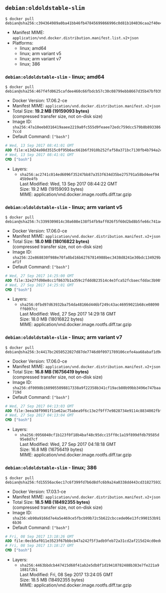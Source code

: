 ## `debian:oldoldstable-slim`

```console
$ docker pull debian@sha256:c394364989a0ba41bb46fb47845699866996c0d81b104036caa2f40e4812ba60
```

-	Manifest MIME: `application/vnd.docker.distribution.manifest.list.v2+json`
-	Platforms:
	-	linux; amd64
	-	linux; arm variant v5
	-	linux; arm variant v7
	-	linux; 386

### `debian:oldoldstable-slim` - linux; amd64

```console
$ docker pull debian@sha256:467f4fd0625cafdee460c66fbdcb57c30c08799ebb8667d35b47bf0391517b1e
```

-	Docker Version: 17.06.2-ce
-	Manifest MIME: `application/vnd.docker.distribution.manifest.v2+json`
-	Total Size: **19.2 MB (19159093 bytes)**  
	(compressed transfer size, not on-disk size)
-	Image ID: `sha256:47a10eeb0316419aaee2219a0fc555d9feaee72edc759dcc579b8b8933867ccd`
-	Default Command: `["bash"]`

```dockerfile
# Wed, 13 Sep 2017 08:41:01 GMT
ADD file:e13d24a98d3515c0f95b6ac661b6f3910b252faf58a371bc7130fb4b794a2c62 in / 
# Wed, 13 Sep 2017 08:41:01 GMT
CMD ["bash"]
```

-	Layers:
	-	`sha256:ac2741c014ed6096f35247bb87a353f634d35be275791a58bd4eef9445b9e4fb`  
		Last Modified: Wed, 13 Sep 2017 08:44:22 GMT  
		Size: 19.2 MB (19159093 bytes)  
		MIME: application/vnd.docker.image.rootfs.diff.tar.gzip

### `debian:oldoldstable-slim` - linux; arm variant v5

```console
$ docker pull debian@sha256:7c3399309014c30a608e138f54fb9aff026f5f60d2bd8b5fe66c741a49bea74c
```

-	Docker Version: 17.06.0-ce
-	Manifest MIME: `application/vnd.docker.distribution.manifest.v2+json`
-	Total Size: **18.0 MB (18016822 bytes)**  
	(compressed transfer size, not on-disk size)
-	Image ID: `sha256:22e868830f988e70fa8bd16b62767814988bec3438d8241e30bdc134929baf1f`
-	Default Command: `["bash"]`

```dockerfile
# Wed, 27 Sep 2017 14:25:00 GMT
ADD file:32e27fd98e8cc1f8637b1a359c2fddd823514c4e3fca52fcbaecfddac3b98f0e in / 
# Wed, 27 Sep 2017 14:25:01 GMT
CMD ["bash"]
```

-	Layers:
	-	`sha256:0fbd97d63932ba754da48166d446bf249c43ac46959021b68ce08090ff6097cc`  
		Last Modified: Wed, 27 Sep 2017 14:29:18 GMT  
		Size: 18.0 MB (18016822 bytes)  
		MIME: application/vnd.docker.image.rootfs.diff.tar.gzip

### `debian:oldoldstable-slim` - linux; arm variant v7

```console
$ docker pull debian@sha256:3c4417bc2650522027d87de7746d0f0971789106cefe4aa68abaf1d9c8b635f5
```

-	Docker Version: 17.06.0-ce
-	Manifest MIME: `application/vnd.docker.distribution.manifest.v2+json`
-	Total Size: **16.8 MB (16756419 bytes)**  
	(compressed transfer size, not on-disk size)
-	Image ID: `sha256:df0098b1609055098817338a9f22358b341cf19acb80b99bb3496e747baa719d`
-	Default Command: `["bash"]`

```dockerfile
# Wed, 27 Sep 2017 04:13:03 GMT
ADD file:3eea38f9901f11e62ac75abea9f6c13e2f9ff7e9828734e9114c8834002fbf3e in / 
# Wed, 27 Sep 2017 04:13:04 GMT
CMD ["bash"]
```

-	Layers:
	-	`sha256:0956040cf1b123f0f18b4baf48c95dcc15ff0c1a19f899dfdb79585d95e8d7cf`  
		Last Modified: Wed, 27 Sep 2017 04:18:18 GMT  
		Size: 16.8 MB (16756419 bytes)  
		MIME: application/vnd.docker.image.rootfs.diff.tar.gzip

### `debian:oldoldstable-slim` - linux; 386

```console
$ docker pull debian@sha256:fd15556ac6ec17c6f399fd7b6d8dfc6b9a24a0338dd443cd3182759327be1844
```

-	Docker Version: 17.03.1-ce
-	Manifest MIME: `application/vnd.docker.distribution.manifest.v2+json`
-	Total Size: **18.5 MB (18492355 bytes)**  
	(compressed transfer size, not on-disk size)
-	Image ID: `sha256:eb90a9166d7e4a5e469ce5fbcb99b72c5b622cbccede06e13fc990153b916b36`
-	Default Command: `["bash"]`

```dockerfile
# Fri, 08 Sep 2017 13:18:26 GMT
ADD file:0ecb5af011e3523f67bbbcb47a242f5f3adb9feb72a31cd2af215d24cd0edd49 in / 
# Fri, 08 Sep 2017 13:18:27 GMT
CMD ["bash"]
```

-	Layers:
	-	`sha256:4463bbdcb447415d68f41ab2e5db8f1d19410782488b383e7fe221a91881f2b1`  
		Last Modified: Fri, 08 Sep 2017 13:24:05 GMT  
		Size: 18.5 MB (18492355 bytes)  
		MIME: application/vnd.docker.image.rootfs.diff.tar.gzip
